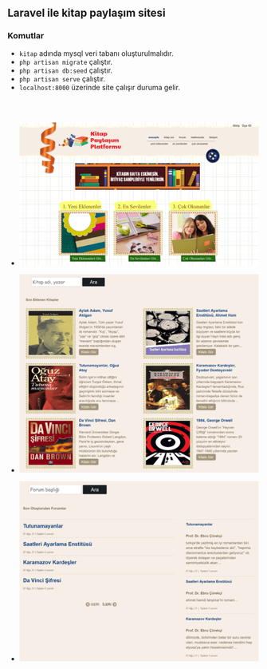## Laravel ile kitap paylaşım sitesi

### Komutlar
  
- `kitap` adında mysql veri tabanı oluşturulmalıdır.
- `php artisan migrate` çalıştır.
- `php artisan db:seed` çalıştır.
- `php artisan serve` çalıştır.
- `localhost:8000` üzerinde site çalışır duruma gelir.

<br/><br/>

- ![Ekran görüntüsü 1](https://github.com/mehmetkesik/kitappaylasimsitesi/blob/master/kitapsitesi1.png)

- ![Ekran görüntüsü 2](https://github.com/mehmetkesik/kitappaylasimsitesi/blob/master/kitapsitesi2.png)

- ![Ekran görüntüsü 3](https://github.com/mehmetkesik/kitappaylasimsitesi/blob/master/kitapsitesi3.png)
